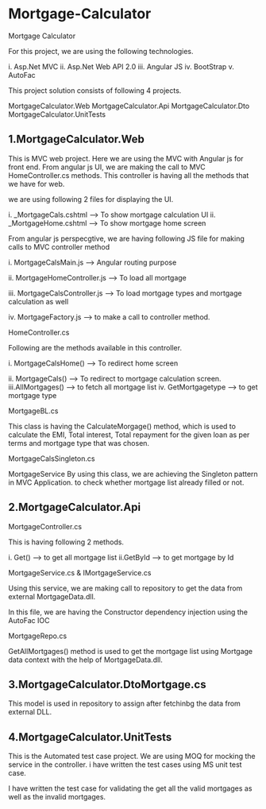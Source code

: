 # Mortgage-Calculator
Mortgage Calculator

For this project, we are using the following technologies.

i. Asp.Net MVC ii. Asp.Net Web API 2.0 iii. Angular JS iv. BootStrap v. AutoFac

This project solution consists of following 4 projects.

MortgageCalculator.Web
MortgageCalculator.Api
MortgageCalculator.Dto
MortgageCalculator.UnitTests

1.MortgageCalculator.Web
-------------------------

This is MVC web project. Here we are using the MVC with Angular js for front end. From angular js UI, we are making the call to MVC HomeController.cs methods. This controller is having all the methods that we have for web.

we are using following 2 files for displaying the UI. 

i. _MortgageCals.cshtml  --> To show mortgage calculation UI 
ii.  _MortgageHome.cshtml --> To show mortgage home screen

From angular js perspecgtive, we are having following JS file for making calls to MVC controller method

i.  MortgageCalsMain.js        --> Angular routing purpose 

ii. MortgageHomeController.js  --> To load all mortgage 

iii. MortgageCalsController.js --> To load mortgage types and mortgage calculation as well 

iv. MortgageFactory.js         --> to make a call to controller method.

HomeController.cs

Following are the methods available in this controller.

i.  MortgageCalsHome() --> To redirect home screen 

ii. MortgageCals()     --> To redirect to mortgage calculation screen. iii.AllMortgages()     --> to fetch all mortgage list iv. GetMortgagetype    --> to get mortgage type

MortgageBL.cs

This class is having the CalculateMorgage() method, which is used to calculate the EMI, Total interest, Total repayment for the given loan as per terms and mortgage type that was chosen.

MortgageCalsSingleton.cs

MortgageService By using this class, we are achieving the Singleton pattern in MVC Application. to check whether mortgage list already filled or not.

2.MortgageCalculator.Api
-------------------------

MortgageController.cs

This is having following 2 methods.

i. Get() --> to get all mortgage list ii.GetById --> to get mortgage by Id

MortgageService.cs & IMortgageService.cs

Using this service, we are making call to repository to get the data from external MortgageData.dll.

In this file, we are having the Constructor dependency injection using the AutoFac IOC

MortgageRepo.cs

GetAllMortgages() method is used to get the mortgage list using Mortgage data context with the help of MortgageData.dll.

3.MortgageCalculator.DtoMortgage.cs
------------------------------------

This model is used in repository to assign after fetchinbg the data from external DLL.

4.MortgageCalculator.UnitTests
-------------------------------

This is the Automated test case project. We are using MOQ for mocking the service in the controller.
i have written the test cases using MS unit test case.

I have written the test case for validating the get all the valid mortgages as well as the invalid mortgages.
